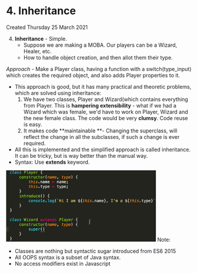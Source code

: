 # 4. Inheritance

Created Thursday 25 March 2021

4. **Inheritance** - Simple.
   - Suppose we are making a MOBA. Our players can be a Wizard, Healer, etc.
   - How to handle object creation, and then allot them their type.

_Approach_ - Make a Player class, having a function with a switch(type_input) which creates the required object, and also adds Player properties to it.

- This approach is good, but it has many practical and theoretic problems, which are solved using inheritance:
  1.  We have two classes, Player and Wizard(which contains everything from Player. This is **hampering extensibility** - what if we had a Wizard which was female, we'd have to work on Player, Wizard and the new female class. The code would be very **clumsy**. Code reuse is easy.
  2.  It makes code **maintainable **- Changing the superclass, will reflect the change in all the subclasses, if such a change is ever required.
- All this is implemented and the simplified approach is called inheritance. It can be tricky, but is way better than the manual way.
- Syntax: Use **extends** keyword.

![](/assets/4_Inheritance-image-1.png)
Note:

- Classes are nothing but syntactic sugar introduced from ES6 2015
- All OOPS syntax is a subset of Java syntax.
- No access modifiers exist in Javascript
